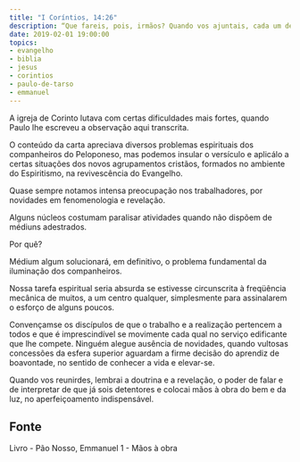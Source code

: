 ```yaml
---
title: "I Coríntios, 14:26"
description: “Que fareis, pois, irmãos? Quando vos ajuntais, cada um de vós tem doutrina, tem revelação, tem língua, tem interpretação. Faça­se tudo para edificação.” - Paulo
date: 2019-02-01 19:00:00
topics: 
- evangelho
- biblia
- jesus
- corintios
- paulo-de-tarso
- emmanuel
---
```


A igreja de Corinto lutava com certas dificuldades mais fortes, quando
Paulo lhe escreveu a observação aqui transcrita.

O conteúdo da carta apreciava diversos problemas espirituais dos companheiros do
Peloponeso, mas podemos insular o versículo e aplicá­lo a certas situações dos
novos agrupamentos cristãos, formados no ambiente do Espiritismo, na
revivescência do Evangelho.

Quase sempre notamos intensa preocupação nos trabalhadores, por
novidades em fenomenologia e revelação.

Alguns núcleos costumam paralisar atividades quando não dispõem de
médiuns adestrados.

Por quê?

Médium algum solucionará, em definitivo, o problema fundamental da
iluminação dos companheiros.

Nossa tarefa espiritual seria absurda se estivesse circunscrita à freqüência
mecânica de muitos, a um centro qualquer, simplesmente para assinalarem o esforço
de alguns poucos.

Convençam­se os discípulos de que o trabalho e a realização pertencem a todos e
que é imprescindível se movimente cada qual no serviço edificante que lhe
compete. Ninguém alegue ausência de novidades, quando vultosas concessões da
esfera superior aguardam a firme decisão do aprendiz de boa­vontade, no sentido
de conhecer a vida e elevar-se.

Quando vos reunirdes, lembrai a doutrina e a revelação, o poder de falar e
de interpretar de que já sois detentores e colocai mãos à obra do bem e da luz, no
aperfeiçoamento indispensável.


## Fonte
Livro - Pão Nosso, Emmanuel
1 - Mãos à obra
